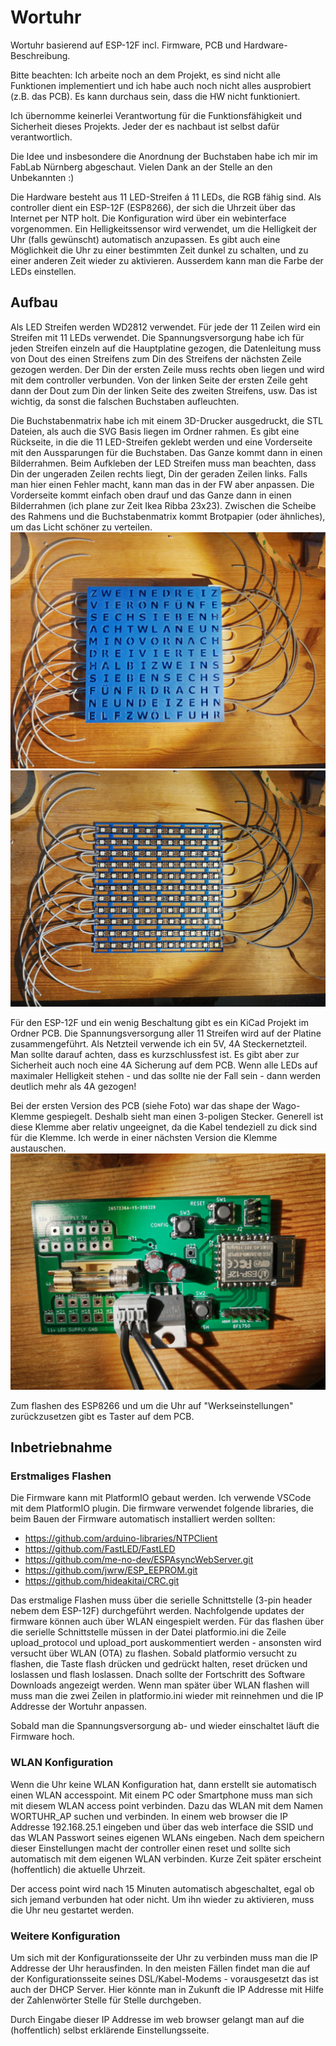 # Wortuhr
Wortuhr basierend auf ESP-12F incl. Firmware, PCB und Hardware-Beschreibung.

Bitte beachten: Ich arbeite noch an dem Projekt, es sind nicht alle Funktionen implementiert und ich habe auch noch nicht alles ausprobiert (z.B. das PCB). Es kann durchaus sein, dass die HW nicht funktioniert.

Ich übernomme keinerlei Verantwortung für die Funktionsfähigkeit und Sicherheit dieses Projekts. Jeder der es nachbaut ist selbst dafür verantwortlich.

Die Idee und insbesondere die Anordnung der Buchstaben habe ich mir im FabLab Nürnberg abgeschaut. Vielen Dank an der Stelle an den Unbekannten :)

Die Hardware besteht aus 11 LED-Streifen á 11 LEDs, die RGB fähig sind. Als controller dient ein ESP-12F (ESP8266), der sich die Uhrzeit über das Internet per NTP holt. Die Konfiguration wird über ein webinterface vorgenommen. Ein Helligkeitssensor wird verwendet, um die Helligkeit der Uhr (falls gewünscht) automatisch anzupassen. Es gibt auch eine Möglichkeit die Uhr zu einer bestimmten Zeit dunkel zu schalten, und zu einer anderen Zeit wieder zu aktivieren. Ausserdem kann man die Farbe der LEDs einstellen.

## Aufbau
Als LED Streifen werden WD2812 verwendet. Für jede der 11 Zeilen wird ein Streifen mit 11 LEDs verwendet. Die Spannungsversorgung habe ich für jeden Streifen einzeln auf die Hauptplatine gezogen, die Datenleitung muss von Dout des einen Streifens zum Din des Streifens der nächsten Zeile gezogen werden. Der Din der ersten Zeile muss rechts oben liegen und wird mit dem controller verbunden. Von der linken Seite der ersten Zeile geht dann der Dout zum Din der linken Seite des zweiten Streifens, usw. Das ist wichtig, da sonst die falschen Buchstaben aufleuchten.

Die Buchstabenmatrix habe ich mit einem 3D-Drucker ausgedruckt, die STL Dateien, als auch die SVG Basis liegen im Ordner rahmen. Es gibt eine Rückseite, in die die 11 LED-Streifen geklebt werden und eine Vorderseite mit den Aussparungen für die Buchstaben. Das Ganze kommt dann in einen Bilderrahmen. Beim Aufkleben der LED Streifen muss man beachten, dass Din der ungeraden Zeilen rechts liegt, Din der geraden Zeilen links. Falls man hier einen Fehler macht, kann man das in der FW aber anpassen. Die Vorderseite kommt einfach oben drauf und das Ganze dann in einen Bilderrahmen (ich plane zur Zeit Ikea Ribba 23x23). Zwischen die Scheibe des Rahmens und die Buchstabenmatrix kommt Brotpapier (oder ähnliches), um das Licht schöner zu verteilen.
![alt text](./pics/buchstabenmatrix.jpg "Buchstabenmatrix")
![alt text](./pics/leds.jpg "Aufgeklebte und verlötetet LED Streifen")

Für den ESP-12F und ein wenig Beschaltung gibt es ein KiCad Projekt im Ordner PCB. Die Spannungsversorgung aller 11 Streifen wird auf der Platine zusammengeführt. Als Netzteil verwende ich ein 5V, 4A Steckernetzteil. Man sollte darauf achten, dass es kurzschlussfest ist. Es gibt aber zur Sicherheit auch noch eine 4A Sicherung auf dem PCB. Wenn alle LEDs auf maximaler Helligkeit stehen - und das sollte nie der Fall sein - dann werden deutlich mehr als 4A gezogen!

Bei der ersten Version des PCB (siehe Foto) war das shape der Wago-Klemme gespiegelt. Deshalb sieht man einen 3-poligen Stecker. Generell ist diese Klemme aber relativ ungeeignet, da die Kabel tendeziell zu dick sind für die Klemme. Ich werde in einer nächsten Version die Klemme austauschen.
![alt text](./pics/pcb1.jpg "PCB erste Version, ohne LED-Anschlüsse")

Zum flashen des ESP8266 und um die Uhr auf "Werkseinstellungen" zurückzusetzen gibt es Taster auf dem PCB.

## Inbetriebnahme
### Erstmaliges Flashen
Die Firmware kann mit PlatformIO gebaut werden. Ich verwende VSCode mit dem PlatformIO plugin. Die firmware verwendet folgende libraries, die beim Bauen der Firmware automatisch installiert werden sollten:
  * https://github.com/arduino-libraries/NTPClient
  * https://github.com/FastLED/FastLED
  * https://github.com/me-no-dev/ESPAsyncWebServer.git
  * https://github.com/jwrw/ESP_EEPROM.git
  * https://github.com/hideakitai/CRC.git

Das erstmalige Flashen muss über die serielle Schnittstelle (3-pin header nebem dem ESP-12F) durchgeführt werden. Nachfolgende updates der firmware können auch über WLAN eingespielt werden. Für das flashen über die serielle Schnittstelle müssen in der Datei platformio.ini die Zeile upload_protocol und upload_port auskommentiert werden - ansonsten wird versucht über WLAN (OTA) zu flashen. Sobald platformio versucht zu flashen, die Taste flash drücken und gedrückt halten, reset drücken und loslassen und flash loslassen. Dnach sollte der Fortschritt des Software Downloads angezeigt werden. Wenn man später über WLAN flashen will muss man die zwei Zeilen in platformio.ini wieder mit reinnehmen und die IP Addresse der Wortuhr anpassen.

Sobald man die Spannungsversorgung ab- und wieder einschaltet läuft die Firmware hoch.

### WLAN Konfiguration
Wenn die Uhr keine WLAN Konfiguration hat, dann erstellt sie automatisch einen WLAN accesspoint. Mit einem PC oder Smartphone muss man sich mit diesem WLAN access point verbinden. Dazu das WLAN mit dem Namen WORTUHR_AP suchen und verbinden. In einem web browser die IP Addresse 192.168.25.1 eingeben und über das web interface die SSID und das WLAN Passwort seines eigenen WLANs eingeben. Nach dem speichern dieser Einstellungen macht der controller einen reset und sollte sich automatisch mit dem eigenen WLAN verbinden. Kurze Zeit später erscheint (hoffentlich) die aktuelle Uhrzeit.

Der access point wird nach 15 Minuten automatisch abgeschaltet, egal ob sich jemand verbunden hat oder nicht. Um ihn wieder zu aktivieren, muss die Uhr neu gestartet werden.

### Weitere Konfiguration
Um sich mit der Konfigurationsseite der Uhr zu verbinden muss man die IP Addresse der Uhr herausfinden. In den meisten Fällen findet man die auf der Konfigurationsseite seines DSL/Kabel-Modems - vorausgesetzt das ist auch der DHCP Server. Hier könnte man in Zukunft die IP Addresse mit Hilfe der Zahlenwörter Stelle für Stelle durchgeben.

Durch Eingabe dieser IP Addresse im web browser gelangt man auf die (hoffentlich) selbst erklärende Einstellungsseite.
